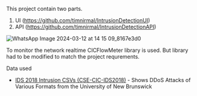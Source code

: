 This project contain two parts. 
1. UI (https://github.com/timnirmal/IntrusionDetectionUI)
2. API (https://github.com/timnirmal/IntrusionDetectionAPI)

![WhatsApp Image 2024-03-12 at 14 15 09_8167e3d0](https://github.com/timnirmal/IntrusionDetectionUI/assets/42657815/f0729cd2-19c1-4c5d-87c5-e2f3fd18c2e3)

To monitor the network realtime CICFlowMeter library is used. But library had to be modified to match the project requrements. 

Data used
- [IDS 2018 Intrusion CSVs (CSE-CIC-IDS2018)](https://www.kaggle.com/datasets/solarmainframe/ids-intrusion-csv) - Shows DDoS Attacks of Various Formats from the University of New Brunswick



